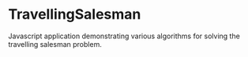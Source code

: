 # TravellingSalesman
Javascript application demonstrating various algorithms for solving the travelling salesman problem.
